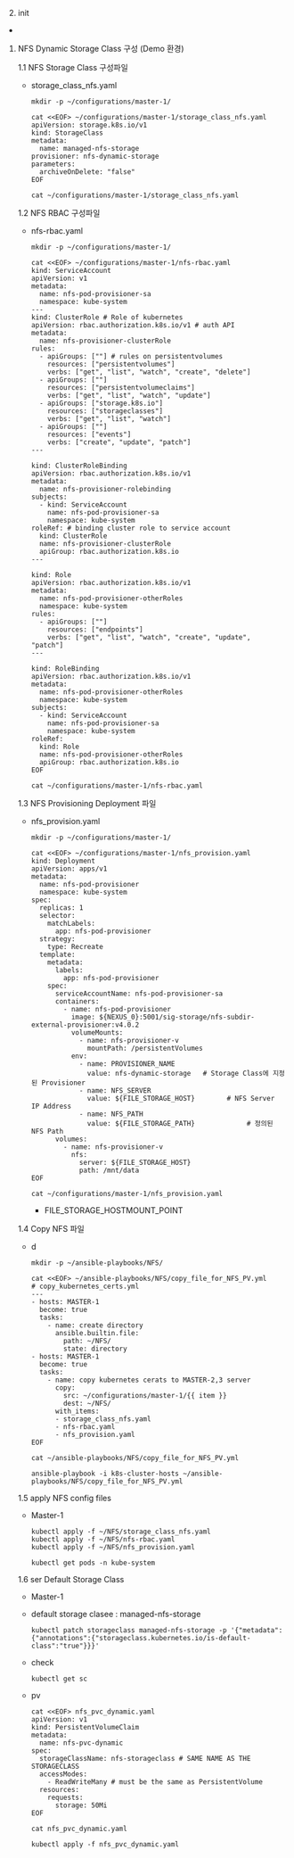 2. init 
  -  


1. NFS Dynamic Storage Class 구성 (Demo 환경) 
    
    1.1 NFS Storage Class 구성파일 
    - storage_class_nfs.yaml
    
          mkdir -p ~/configurations/master-1/

          cat <<EOF> ~/configurations/master-1/storage_class_nfs.yaml
          apiVersion: storage.k8s.io/v1
          kind: StorageClass
          metadata:
            name: managed-nfs-storage
          provisioner: nfs-dynamic-storage
          parameters:
            archiveOnDelete: "false"
          EOF

          cat ~/configurations/master-1/storage_class_nfs.yaml


    1.2 NFS RBAC 구성파일
    - nfs-rbac.yaml

          mkdir -p ~/configurations/master-1/

          cat <<EOF> ~/configurations/master-1/nfs-rbac.yaml
          kind: ServiceAccount
          apiVersion: v1
          metadata:
            name: nfs-pod-provisioner-sa
            namespace: kube-system
          ---
          kind: ClusterRole # Role of kubernetes
          apiVersion: rbac.authorization.k8s.io/v1 # auth API
          metadata:
            name: nfs-provisioner-clusterRole
          rules:
            - apiGroups: [""] # rules on persistentvolumes
              resources: ["persistentvolumes"]
              verbs: ["get", "list", "watch", "create", "delete"]
            - apiGroups: [""]
              resources: ["persistentvolumeclaims"]
              verbs: ["get", "list", "watch", "update"]
            - apiGroups: ["storage.k8s.io"]
              resources: ["storageclasses"]
              verbs: ["get", "list", "watch"]
            - apiGroups: [""]
              resources: ["events"]
              verbs: ["create", "update", "patch"]
          ---

          kind: ClusterRoleBinding
          apiVersion: rbac.authorization.k8s.io/v1
          metadata: 
            name: nfs-provisioner-rolebinding
          subjects:
            - kind: ServiceAccount
              name: nfs-pod-provisioner-sa
              namespace: kube-system
          roleRef: # binding cluster role to service account
            kind: ClusterRole
            name: nfs-provisioner-clusterRole
            apiGroup: rbac.authorization.k8s.io
          ---

          kind: Role
          apiVersion: rbac.authorization.k8s.io/v1
          metadata:
            name: nfs-pod-provisioner-otherRoles
            namespace: kube-system
          rules:
            - apiGroups: [""]
              resources: ["endpoints"]
              verbs: ["get", "list", "watch", "create", "update", "patch"]
          ---

          kind: RoleBinding
          apiVersion: rbac.authorization.k8s.io/v1
          metadata:
            name: nfs-pod-provisioner-otherRoles
            namespace: kube-system
          subjects:
            - kind: ServiceAccount 
              name: nfs-pod-provisioner-sa
              namespace: kube-system
          roleRef:
            kind: Role
            name: nfs-pod-provisioner-otherRoles
            apiGroup: rbac.authorization.k8s.io
          EOF

          cat ~/configurations/master-1/nfs-rbac.yaml



    1.3 NFS Provisioning Deployment 파일 
    - nfs_provision.yaml

          mkdir -p ~/configurations/master-1/

          cat <<EOF> ~/configurations/master-1/nfs_provision.yaml
          kind: Deployment
          apiVersion: apps/v1
          metadata:
            name: nfs-pod-provisioner
            namespace: kube-system
          spec:
            replicas: 1
            selector:
              matchLabels:
                app: nfs-pod-provisioner
            strategy:
              type: Recreate
            template:
              metadata:
                labels:
                  app: nfs-pod-provisioner
              spec:
                serviceAccountName: nfs-pod-provisioner-sa
                containers:
                  - name: nfs-pod-provisioner
                    image: ${NEXUS_0}:5001/sig-storage/nfs-subdir-external-provisioner:v4.0.2   
                    volumeMounts:
                      - name: nfs-provisioner-v
                        mountPath: /persistentVolumes
                    env:
                      - name: PROVISIONER_NAME 
                        value: nfs-dynamic-storage   # Storage Class에 지정된 Provisioner
                      - name: NFS_SERVER
                        value: ${FILE_STORAGE_HOST}        # NFS Server IP Address
                      - name: NFS_PATH
                        value: ${FILE_STORAGE_PATH}             # 정의된 NFS Path
                volumes:
                  - name: nfs-provisioner-v
                    nfs:
                      server: ${FILE_STORAGE_HOST}
                      path: /mnt/data
          EOF

          cat ~/configurations/master-1/nfs_provision.yaml



        - FILE_STORAGE_HOSTMOUNT_POINT


    1.4 Copy NFS 파일 

    - d


          mkdir -p ~/ansible-playbooks/NFS/
          
          cat <<EOF> ~/ansible-playbooks/NFS/copy_file_for_NFS_PV.yml
          # copy_kubernetes_certs.yml
          ---
          - hosts: MASTER-1
            become: true
            tasks:
              - name: create directory
                ansible.builtin.file:
                  path: ~/NFS/
                  state: directory
          - hosts: MASTER-1
            become: true
            tasks:
              - name: copy kubernetes cerats to MASTER-2,3 server
                copy:
                  src: ~/configurations/master-1/{{ item }}
                  dest: ~/NFS/
                with_items:
                - storage_class_nfs.yaml
                - nfs-rbac.yaml
                - nfs_provision.yaml
          EOF

          cat ~/ansible-playbooks/NFS/copy_file_for_NFS_PV.yml

          ansible-playbook -i k8s-cluster-hosts ~/ansible-playbooks/NFS/copy_file_for_NFS_PV.yml


    1.5 apply NFS config files
    - Master-1

          kubectl apply -f ~/NFS/storage_class_nfs.yaml
          kubectl apply -f ~/NFS/nfs-rbac.yaml
          kubectl apply -f ~/NFS/nfs_provision.yaml

          kubectl get pods -n kube-system

    1.6 ser Default Storage Class 
    - Master-1
    - default storage clasee : managed-nfs-storage

          kubectl patch storageclass managed-nfs-storage -p '{"metadata": {"annotations":{"storageclass.kubernetes.io/is-default-class":"true"}}}'          

    - check

          kubectl get sc        





    - pv 
             
          cat <<EOF> nfs_pvc_dynamic.yaml
          apiVersion: v1
          kind: PersistentVolumeClaim
          metadata:
            name: nfs-pvc-dynamic
          spec:
            storageClassName: nfs-storageclass # SAME NAME AS THE STORAGECLASS
            accessModes:
              - ReadWriteMany # must be the same as PersistentVolume
            resources:
              requests:
                storage: 50Mi
          EOF

          cat nfs_pvc_dynamic.yaml

          kubectl apply -f nfs_pvc_dynamic.yaml
